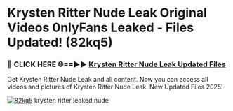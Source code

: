 # Krysten Ritter Nude Leak Original Videos 0nlyFans Leaked - Files Updated! (82kq5)

<h3>🔴 CLICK HERE 🌐==►► <a href="https://tinyurl.com/yc6ubb5a" rel="nofollow">Krysten Ritter Nude Leak Updated Files</a></h3>

Get Krysten Ritter Nude Leak and all content. Now you can access all videos and pictures of Krysten Ritter Nude Leak. New Updated Files 2025!

[![82kq5](https://i.imgur.com/7eu0CRL.gif)](https://tinyurl.com/yc6ubb5a)
krysten ritter leaked nude